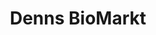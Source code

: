 ---
title: "Denns BioMarkt"
url: /frankfurt-am-main/denns-biomarkt-victor-slotosch-strasse/
shop: Supermarkt
---